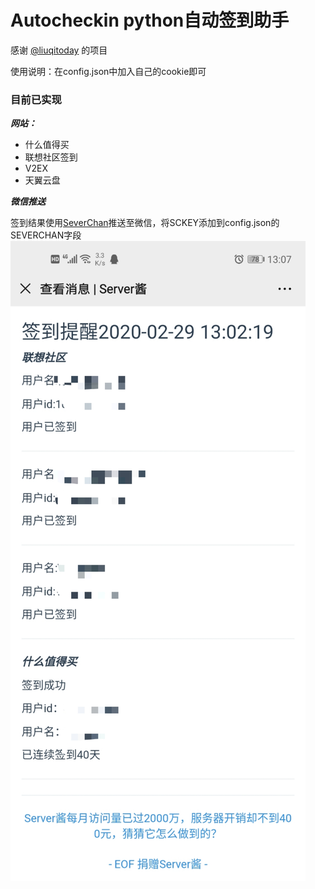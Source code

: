 # Autocheckin python自动签到助手 
感谢 [@liuqitoday](https://github.com/liuqitoday/checkin-helper) 的项目

使用说明：在config.json中加入自己的cookie即可

### 目前已实现

***网站：***
- 什么值得买 
- 联想社区签到
- V2EX
- 天翼云盘

***微信推送***

签到结果使用[SeverChan](http://sc.ftqq.com/3.version)推送至微信，将SCKEY添加到config.json的SEVERCHAN字段
![SeverChan](./pic/severchan.jpg)

